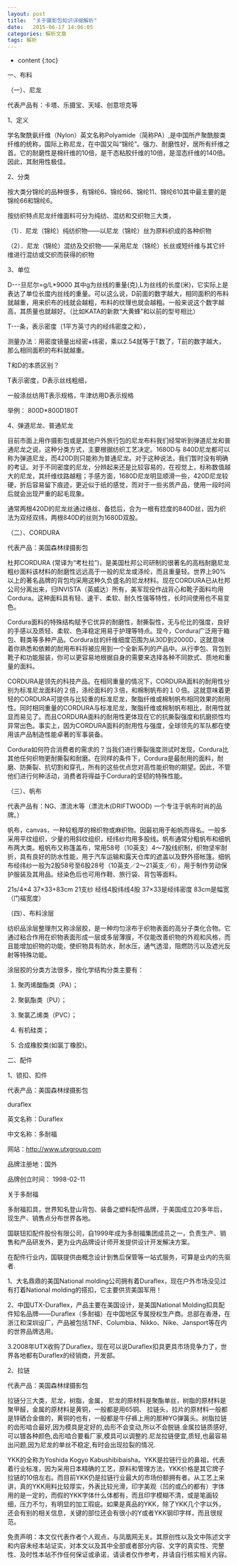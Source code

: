 ```yaml
---
layout: post
title:  "关于摄影包知识详细解析"
date:   2015-06-17 14:06:05
categories: 解析文章
tags: 解析
---
```


* content
{:toc}

一、布料

（一）、尼龙

代表产品有：卡塔、乐摄宝、天域、创意坦克等

1、定义

学名聚酰氨纤维（Nylon）英文名称Polyamide（简称PA）,是中国所产聚酰胺类纤维的统称，国际上称尼龙，在中国又叫“锦纶”。强力、耐磨性好，居所有纤维之首。它的耐磨性是棉纤维的10倍，是干态粘胶纤维的10倍，是湿态纤维的140倍。因此，其耐用性极佳。

2、分类

按大类分锦纶的品种很多，有锦纶6、锦纶66、锦纶11、锦纶610其中最主要的是锦纶66和锦纶6。

按纺织特点尼龙纤维面料可分为纯纺、混纺和交织物三大类，

（1）．尼龙（锦纶）纯纺织物——以尼龙（锦纶）丝为原料织成的各种织物

（2）．尼龙（锦纶）混纺及交织物——采用尼龙（锦纶）长丝或短纤维与其它纤维进行混纺或交织而获得的织物

3、单位

D---旦尼尔=g/L*9000 其中g为丝线的重量(克),L为丝线的长度(米)，它实际上是表达了单位长度内丝线的重量。可以这么说，D前面的数字越大，相同面积的布料就越重，用来织布的线就会越粗，布料的纹理也就会越粗。一般来说这个数字越高，其质量也就越好。（比如KATA的新款“大黄蜂”和以前的型号相比）

T---条，表示密度（1平方英寸内的经纬密度之和），

测量办法：用密度镜量出经密+纬密，乘以2.54就等于T数了，T前的数字越大，那么相同面积的布料就越重。

T和D的本质区别？

T表示密度，D表示丝线粗细，

一般涤丝纺用T表示规格，牛津纺用D表示规格

举例： 800D*800D180T

4、弹道尼龙、普通尼龙

目前市面上用作摄影包或是其他户外旅行包的尼龙布料我们经常听到弹道尼龙和普通尼龙之说，这种分类方式，主要根据纺织工艺决定。1680D与 840D尼龙都可以称为弹道尼龙，而420D则只能称为普通尼龙。对于这种说法，我们暂时没有明确的考证。对于不同密度的尼龙，分辨起来还是比较容易的，在视觉上，标称数值越大的尼龙，其纤维纹路越粗；手感方面，1680D尼龙明显顺滑一些，420D尼龙较硬，折后容易留下痕迹，更近似于纸的感觉，而对于一些劣质产品，使用一段时间后就会出现严重的起毛现象。

通常两根420D的尼龙丝通过络丝、备捻后，合为一根有捻度的840D丝，因为织法为双经双纬，两根840D的丝则为1680D双股。

（二）、CORDURA



代表产品：美国森林绿摄影包

杜邦CORDURA (常译为“考杜拉”)，是美国杜邦公司研制的很著名的高档耐磨尼龙粗纱面料该材料的耐磨性远远高于一般的尼龙或涤纶，而且重量轻。世界上90%以上的著名品牌的背包均采用这种久负盛名的尼龙材料。现在CORDURA已从杜邦公司分离出来，归INVISTA（英威达）所有，美军现役作战背心和靴子面料均用Cordura。这种面料具有轻、速干、柔软、耐久性强等特性，长时间使用也不易变色。

Cordura面料的特殊结构赋予它优异的耐磨性，耐撕裂性，无与伦比的强度，良好的手感以及质轻、柔软、色泽稳定用易于护理等特点。现今，Cordura广泛用于箱包、鞋类等多种产品。Cordura丝的纤维细度范围为从30D到2000D，这就意味着你熟悉和依赖的耐用布料将被应用到一个全新系列的产品中。从行李包、背包到靴子和功能服装，你可以更容易地根据自身的需要来选择各种不同款式、质地和重量的面料。

CORDURA是领先的科技产品。在相同重量的情况下，CORDURA面料的耐用性分别为标准尼龙面料的２倍，涤纶面料的３倍，和棉制帆布的１０倍。这就意味着更轻的CORDURA可提供与比较重的标准尼龙，聚脂纤维或棉制帆布相同效果的耐用性。同时相同重量的CORDURA与标准尼龙，聚脂纤维或棉制帆布相比，耐用性就显而易见了。而且CORDURA面料的耐用性更体现在它的抗撕裂强度和抗磨损性均异常出色。事实上，因为CORDURA面料的耐用性与强度，全球领先的军队都在使用该产品制造性能卓著的军事装备。

Cordura如何符合消费者的需求的？当我们进行撕裂强度测试时发现，Cordura比其他任何织物更耐撕裂和耐磨。在同样的条件下，Cordura是最耐用的面料，耐磨、防撕裂、抗切割和穿孔，所有的这些优点您对高性能织物的期望。因此，不管他们进行何种活动，消费者将得益于Cordura的坚韧的特殊性能。



（三）、帆布

代表产品有：NG、漂流木等（漂流木(DRIFTWOOD) 一个专注于帆布时尚的品牌。）

帆布，canvas，一种较粗厚的棉织物或麻织物。因最初用于船帆而得名。一般多采用平纹组织，少量的用斜纹组织，经纬纱均用多股线。帆布通常分粗帆布和细帆布两大类。粗帆布又称篷盖布，常用58号（10英支）4～7股线织制，织物坚牢耐折，具有良好的防水性能，用于汽车运输和露天仓库的遮盖以及野外搭帐篷。细帆布经纬纱一般为2股58号至6股28号（10英支／2～21英支／6），用于制作劳动保护服装及其用品。经染色后也可用作鞋、旅行袋、背包等面料。

21s/4×4 37×33+83cm 21支纱 经线4股纬线4股 37×33是经纬密度 83cm是幅宽（门福宽度）

（四）、布料涂层

纺织品涂层整理剂又称涂层胶，是一种均匀涂布于织物表面的高分子类化合物。它通过粘合作用在织物表面形成一层或多层薄膜，不仅能改善织物的外观和风格，而且能增加织物的功能，使织物具有防水，耐水压，通气透湿，阻燃防污以及遮光反射等特殊功能。

涂层胶的分类方法很多，按化学结构分类主要有：

1. 聚丙烯酸酯类（PA）；

2. 聚氨酯类（PU）；

3. 聚氯乙烯类（PVC）；

4. 有机硅类；

5. 合成橡胶类(如氯丁橡胶)。

二、配件

1、锁扣、扣件

代表产品：美国森林绿摄影包

duraflex

英文名称：Duraflex

中文名称：多耐福

网站：http://www.utxgroup.com

品牌注册地：国外

品牌创立时间： 1998-02-11

关于多耐福

多耐福扣具，世界知名登山背包、装备之塑料配件品牌，于美国成立20多年后，现生产、销售点分布世界各地。

国联钮扣配件股份有限公司，自1999年成为多耐福集团成员之一，负责生产、销售和产品研发外，更为业内品牌设计师开发提供设计开发解决方案。

在配件行业内，国联提供由概念设计到售后保管等一站式服务，可算是业内的先驱者.

1、大名鼎鼎的美国National molding公司拥有着Duraflex，现在户外市场没见过有打着National molding的搭扣，它主要供货美国军用！

2、中国UTX-Duraflex，产品主要在美国设计，是美国National Molding扣具配件知名品牌——Duraflex（多耐福）在中国地区专属授权生产商。总部在香港，在浙江和深圳设厂，产品被包括TNF、Columbia、Nikko、Nike、Jansport等在内的世界品牌选用。

3.2008年UTX收购了Duraflex，现在可以说Duraflex扣具更具市场竞争力了，世界各地都有Duraflex的经销商，开发部。

2、拉链

代表产品：美国森林绿摄影包

拉链分三大类，尼龙，树脂，金属， 尼龙的原材料是聚酯单丝，树脂的原材料是聚甲醛，金属的原材料是黄铜，一般都是用65铜、 拉链头，拉片的原材料一般都是锌硒合金做的，黄铜的也有，一般都是牛仔裤上用的那种YG弹簧头。树脂拉链的齿形啮合最好,因为模具是定好的,齿形不会变动,所以不会脱链.金属拉链质感好,可以镀各种颜色,齿形啮合要看厂家,模具可以调整的.尼龙拉链便宜,质轻,也最容易出问题,因为尼龙的单丝不稳定,有时会出现拉裂的情况.

YKK的全称为Yoshida Kogyo Kabushibibaisha。YKK是拉链行业的鼻祖，代表着行业标准，因为采用日本精确的工艺，原料和管理方法，YKK价格是其它牌子拉链的10倍左右。而目前YKK仍是拉链行业最大的市场份额拥有者。从工艺上来讲，真的YKK用料比较厚实，外表比较光滑，印字美观（凹的或凸的都有）字体用的是一定的，而假的YKK字体什么体都有，而且印字模糊不清，或是笔画较细，压力不匀，有明显的加工瑕疵。如果是真品的YKK，除了YKK几个字以外，还会有别的相关信息，关键的部位还会有很小的Y或者YKK钢印字样，而且很规范。

免责声明：本文仅代表作者个人观点，与凤凰网无关。其原创性以及文中陈述文字和内容未经本站证实，对本文以及其中全部或者部分内容、文字的真实性、完整性、及时性本站不作任何保证或承诺，请读者仅作参考，并请自行核实相关内容。
